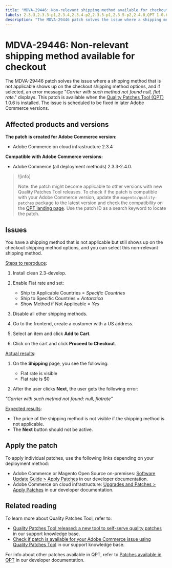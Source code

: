 ```yaml
---
title: "MDVA-29446: Non-relevant shipping method available for checkout"
labels: 2.3.3,2.3.3-p1,2.3.4,2.3.4-p2,2.3.5-p1,2.3.5-p2,2.4.0,QPT 1.0.6,QPT patches,Magento Commerce,Magento Commerce Cloud,checkout,shipping,support tools,Adobe Commerce,cloud infrastructure,on-premises
description: "The MDVA-29446 patch solves the issue where a shipping method that is not applicable shows up on the checkout shipping method options, and if selected, an error message \"*Carrier with such method not found null, flat rate*.\" displays. This patch is available when the [Quality Patches Tool (QPT)](https://support.magento.com/hc/en-us/articles/360047139492) 1.0.6 is installed. The issue is scheduled to be fixed in later Adobe Commerce versions."
---
```


# MDVA-29446: Non-relevant shipping method available for checkout

The MDVA-29446 patch solves the issue where a shipping method that is not applicable shows up on the checkout shipping method options, and if selected, an error message "*Carrier with such method not found null, flat rate*." displays. This patch is available when the [Quality Patches Tool (QPT)](https://support.magento.com/hc/en-us/articles/360047139492) 1.0.6 is installed. The issue is scheduled to be fixed in later Adobe Commerce versions.

## Affected products and versions

**The patch is created for Adobe Commerce version:**

* Adobe Commerce on cloud infrastructure 2.3.4

**Compatible with Adobe Commerce versions:**

* Adobe Commerce (all deployment methods) 2.3.3-2.4.0.

>![info]
>
>Note: the patch might become applicable to other versions with new Quality Patches Tool releases. To check if the patch is compatible with your Adobe Commerce version, update the `magento/quality-patches` package to the latest version and check the compatibility on the [QPT landing page](https://devdocs.magento.com/quality-patches/tool.html#patch-grid). Use the patch ID as a search keyword to locate the patch.

## Issues

You have a shipping method that is not applicable but still shows up on the checkout shipping method options, and you can select this non-relevant shipping method.

<ins>Steps to reproduce</ins>:

1. Install clean 2.3-develop.
1. Enable Flat rate and set:

    * Ship to Applicable Countries = *Specific Countries*
    * Ship to Specific Countries = *Antarctica*
    * Show Method if Not Applicable = *Yes*

1. Disable all other shipping methods.
1. Go to the frontend, create a customer with a US address.
1. Select an item and click **Add to Cart**.
1. Click on the cart and click **Proceed to Checkout**.

<ins>Actual results</ins>:

1. On the **Shipping** page, you see the following:

    * Flat rate is visible
    * Flat rate is $0
1. After the user clicks **Next**, the user gets the following error:

 *"Carrier with such method not found: null, flatrate"*

<ins>Expected results</ins>:

* The price of the shipping method is not visible if the shipping method is not applicable.
* The **Next** button should not be active.

## Apply the patch

To apply individual patches, use the following links depending on your deployment method:

* Adobe Commerce or Magento Open Source on-premises: [Software Update Guide > Apply Patches](https://devdocs.magento.com/guides/v2.4/comp-mgr/patching/mqp.html) in our developer documentation.
* Adobe Commerce on cloud infrastructure: [Upgrades and Patches > Apply Patches](https://devdocs.magento.com/cloud/project/project-patch.html) in our developer documentation.

## Related reading

To learn more about Quality Patches Tool, refer to:

* [Quality Patches Tool released: a new tool to self-serve quality patches](https://support.magento.com/hc/en-us/articles/360047139492) in our support knowledge base.
* [Check if patch is available for your Adobe Commerce issue using Quality Patches Tool](https://support.magento.com/hc/en-us/articles/360047125252) in our support knowledge base.

For info about other patches available in QPT, refer to [Patches available in QPT](https://devdocs.magento.com/quality-patches/tool.html#patch-grid) in our developer documentation.